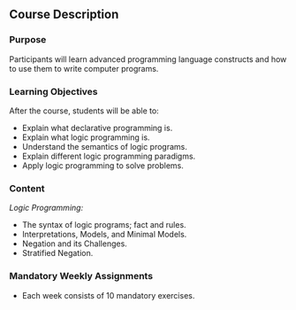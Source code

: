 ## Course Description

### Purpose

Participants will learn advanced programming language constructs and how to use
them to write computer programs.

### Learning Objectives

After the course, students will be able to:

- Explain what declarative programming is.
- Explain what logic programming is.
- Understand the semantics of logic programs.
- Explain different logic programming paradigms.
- Apply logic programming to solve problems.

### Content

*Logic Programming:* 

- The syntax of logic programs; fact and rules.
- Interpretations, Models, and Minimal Models. 
- Negation and its Challenges. 
- Stratified Negation.

### Mandatory Weekly Assignments

- Each week consists of 10 mandatory exercises.
